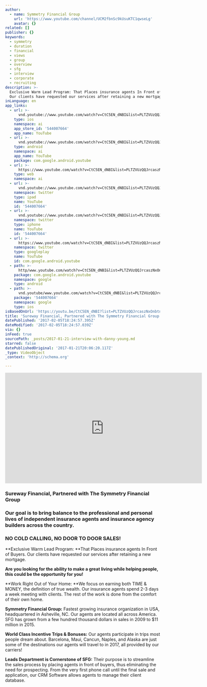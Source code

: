 ```yaml
---
author:
  - name: Symmetry Financial Group
    url: 'https://www.youtube.com/channel/UCM2fbnSc9kUsuKTC1qwseLg'
    avatar: {}
related: []
publisher: {}
keywords:
  - symmetry
  - duration
  - financial
  - views
  - group
  - overview
  - sfg
  - interview
  - corporate
  - recruiting
description: >-
  Exclusive Warm Lead Program: That Places insurance agents In Front of Buyers.
  Our clients have requested our services after retaining a new mortgage.
inLanguage: en
app_links:
  - url: >-
      vnd.youtube://www.youtube.com/watch?v=CtC5EN_dNBI&list=PLTZVUzQQJrcaszNxOnbtnTNnYY-IWjmw3&feature=applinks
    type: ios
    namespace: ai
    app_store_id: '544007664'
    app_name: YouTube
  - url: >-
      vnd.youtube://www.youtube.com/watch?v=CtC5EN_dNBI&list=PLTZVUzQQJrcaszNxOnbtnTNnYY-IWjmw3&feature=applinks
    type: android
    namespace: ai
    app_name: YouTube
    package: com.google.android.youtube
  - url: >-
      https://www.youtube.com/watch?v=CtC5EN_dNBI&list=PLTZVUzQQJrcaszNxOnbtnTNnYY-IWjmw3&feature=applinks
    type: web
    namespace: ai
  - url: >-
      vnd.youtube://www.youtube.com/watch?v=CtC5EN_dNBI&list=PLTZVUzQQJrcaszNxOnbtnTNnYY-IWjmw3&feature=applinks
    namespace: twitter
    type: ipad
    name: YouTube
    id: '544007664'
  - url: >-
      vnd.youtube://www.youtube.com/watch?v=CtC5EN_dNBI&list=PLTZVUzQQJrcaszNxOnbtnTNnYY-IWjmw3&feature=applinks
    namespace: twitter
    type: iphone
    name: YouTube
    id: '544007664'
  - url: >-
      https://www.youtube.com/watch?v=CtC5EN_dNBI&list=PLTZVUzQQJrcaszNxOnbtnTNnYY-IWjmw3
    namespace: twitter
    type: googleplay
    name: YouTube
    id: com.google.android.youtube
  - path: >-
      http/www.youtube.com/watch?v=CtC5EN_dNBI&list=PLTZVUzQQJrcaszNxOnbtnTNnYY-IWjmw3
    package: com.google.android.youtube
    namespace: google
    type: android
  - path: >-
      vnd.youtube/www.youtube.com/watch?v=CtC5EN_dNBI&list=PLTZVUzQQJrcaszNxOnbtnTNnYY-IWjmw3
    package: '544007664'
    namespace: google
    type: ios
isBasedOnUrl: 'https://youtu.be/CtC5EN_dNBI?list=PLTZVUzQQJrcaszNxOnbtnTNnYY-IWjmw3'
title: 'Sureway Financial, Partnered with The Symmetry Financial Group'
datePublished: '2017-02-05T18:24:57.395Z'
dateModified: '2017-02-05T18:24:57.039Z'
via: {}
inFeed: true
sourcePath: _posts/2017-01-21-interview-with-danny-young.md
starred: false
datePublishedOriginal: '2017-01-21T20:06:20.117Z'
_type: VideoObject
_context: 'http://schema.org'

---
```

<iframe src="https://cdn.embedly.com/widgets/media.html?src=https%3A%2F%2Fwww.youtube.com%2Fembed%2Fvideoseries%3Flist%3DPLTZVUzQQJrcaszNxOnbtnTNnYY-IWjmw3&amp;url=http%3A%2F%2Fwww.youtube.com%2Fwatch%3Fv%3DCtC5EN_dNBI&amp;image=https%3A%2F%2Fi.ytimg.com%2Fvi%2FCtC5EN_dNBI%2Fhqdefault.jpg&amp;key=b7d04c9b404c499eba89ee7072e1c4f7&amp;type=text%2Fhtml&amp;schema=youtube" width="640" height="360" scrolling="no" frameborder="0" allowfullscreen="" style=""></iframe>

### **Sureway Financial, Partnered with The Symmetry Financial Group**

### Our goal is to bring balance to the professional and personal lives of independent insurance agents and insurance agency builders across the country.

### **NO COLD CALLING, NO DOOR TO DOOR SALES!**

**Exclusive Warm Lead Program: **That Places insurance agents In Front of Buyers. Our clients have requested our services after retaining a new mortgage.

**Are you looking for the ability to make a great living while helping people, this could be the opportunity for you!**

**Work Right Out of Your Home: **We focus on earning both TIME & MONEY, the definition of true wealth. Our insurance agents spend 2-3 days a week meeting with clients. The rest of the work is done from the comfort of their own home.

**Symmetry Financial Group:** Fastest growing insurance organization in USA, headquartered in Asheville, NC. Our agents are located all across America. SFG has grown from a few hundred thousand dollars in sales in 2009 to $11 million in 2015\.

**World Class Incentive Trips & Bonuses:** Our agents participate in trips most people dream about. Barcelona, Maui, Cancun, Naples, and Alaska are just some of the destinations our agents will travel to in 2017, all provided by our carriers!

**Leads Department is Cornerstone of SFG:** Their purpose is to streamline the sales process by placing agents in front of buyers, thus eliminating the need for prospecting. From the very first phone call until the final sale and application, our CRM Software allows agents to manage their client database.